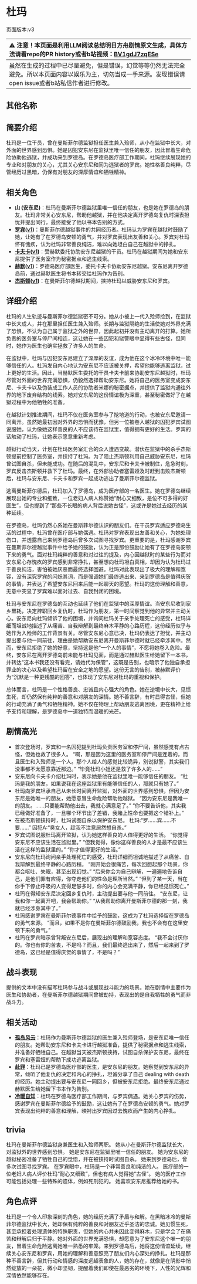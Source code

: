 # 杜玛
页面版本:v3
 

| :warning: 注意！本页面是利用LLM阅读总结明日方舟剧情原文生成，具体方法请看repo的PR history或者b站视频：[BV1gdJ7zqESe](https://www.bilibili.com/video/BV1gdJ7zqESe/)         |
|:----------------------------|
| 虽然在生成的过程中已尽量避免，但是错误，幻觉等等仍然无法完全避免。所以本页面内容以娱乐为主，切勿当成一手来源。发现错误请open issue或者b站私信作者进行修改。|



## 其他名称

## 简要介绍
杜玛是一位干员，曾在曼斯菲尔德监狱担任医生兼入殓师，从小在监狱中长大，对外面的世界感到恐惧。她是囚犯安东尼在监狱里唯一信任的朋友，因此冒着生命危险协助他逃狱，并成功来到罗德岛。在罗德岛医疗部工作期间，杜玛继续展现她的专业和对朋友的关心，尤其关心安东尼和同为逃狱者的罗宾。她性格善良纯粹，尽管经历过黑暗，仍保有对朋友的深厚情谊和牺牲精神。
## 相关角色
-   **山 (安东尼)**：杜玛在曼斯菲尔德监狱里唯一信任的朋友，也是她在罗德岛的朋友。杜玛非常关心安东尼，帮助他越狱，并在他决定离开罗德岛复仇时深表担忧并提出同行，最终接受了他以书本告别的方式。
-   **[罗宾](char_451_robin.md)([v1](../chars/char_451_robin.md))**：曼斯菲尔德越狱事件的共同经历者。杜玛认为罗宾在越狱时鼓励了她，让她有了在罗德岛安顿的勇气，并对罗宾表现出友善和关心。罗宾对杜玛怀有愧疚，认为杜玛非常善良纯洁，难以向她坦白自己在越狱中的挣扎。
-   **[卡夫卡](char_214_kafka.md)([v1](../chars/char_214_kafka.md))**：受赫默委托协助安东尼越狱的干员。杜玛在越狱期间为她和安东尼提供了医务室作为秘密据点和逃生线索。
-   **[赫默](char_108_silent.md)([v1](../chars/char_108_silent.md))**：罗德岛医疗部医生，委托卡夫卡协助安东尼越狱。安东尼离开罗德岛前，通过赫默医生将书本转交给杜玛作为告别。
-   **[杰斯顿](extended_char_jie_si_dun.md)([v1](../chars/extended_char_jie_si_dun.md))**：在曼斯菲尔德越狱期间，挟持杜玛以威胁安东尼和罗宾。
## 详细介绍
杜玛的人生轨迹与曼斯菲尔德监狱密不可分。她从小被上一代入殓师捡到，在监狱中长大成人，并在那里担任医生兼入殓师。长期与监狱隔绝的生活使她对外界充满了恐惧，不认为自己属于监狱之外的世界，因此起初并没有主动离开的打算。她所负责的医务室与停尸间相连，这让她在一些囚犯和狱警眼中显得有些古怪，但同时，她作为医生也确实拯救了许多人的生命。

在监狱中，杜玛与囚犯安东尼建立了深厚的友谊，成为他在这个冰冷环境中唯一能够信任的人。杜玛发自内心地认为安东尼不应该被关押，希望他能够逃离监狱，过上更好的生活。因此，当赫默医生委托的干员卡夫卡前来协助安东尼越狱时，杜玛尽管对外面的世界充满恐惧，仍毅然选择帮助安东尼。她将自己的医务室变成安东尼、卡夫卡以及伪装成工作人员的协助者米娜的秘密据点，并提供了监狱内通往外界的地下废弃结构的线索。她对安东尼的这份情谊极为深重，甚至秘密做好了在越狱过程中为他牺牲的准备。

在越狱计划推进期间，杜玛不仅在医务室参与了挖地道的行动，也被安东尼邀请一同离开。虽然她最初因对外界的恐惧而犹豫，但另一位被卷入越狱的囚犯罗宾试图说服她，认为像她这样善良的人不应该待在监狱里，值得拥有更好的生活。罗宾的话触动了杜玛，让她表示愿意重新考虑。

越狱行动当天，计划在杜玛医务室汇合的众人遭遇变故。潜伏在监狱中的杀手杰斯顿提前控制了医务室，并挟持了杜玛。为了阻止杰斯顿利用自己威胁安东尼，杜玛曾试图自杀，但未能成功。在随后的混乱中，安东尼和卡夫卡被制住，危急时刻，罗宾反击杰斯顿并救下了杜玛。最终，在外部协助者塞雷娅及时赶到击败杰斯顿后，杜玛与安东尼、卡夫卡和罗宾一起成功逃出了曼斯菲尔德监狱。

逃离曼斯菲尔德后，杜玛加入了罗德岛，成为医疗部的一名医生。她在罗德岛继续展现出她的专业和细致，一位老妇人病人称赞她“耐心又细致，是位不可多得的好医生”，但也提到了“那些不长眼的病人背后说她古怪”，这或许是她过去经历的某种延续。

在罗德岛，杜玛仍然心系她在曼斯菲尔德认识的朋友们。在干员罗宾适应罗德岛生活的过程中，杜玛曾在医疗部与她偶遇。杜玛对罗宾表现出友善和关心，为她处理伤口，并透露自己来到罗德岛后曾多次试图寻找罗宾。更重要的是，杜玛感谢罗宾在曼斯菲尔德越狱事件中给予她的鼓励，认为正是那份鼓励让她有了在罗德岛安顿下来的勇气。面对杜玛纯粹的善意和对过往的提及，内心因越狱时的某些行为而对安东尼心存愧疚的罗宾感到非常挣扎，甚至想向杜玛坦白真相，却因为认为杜玛过于善良纯洁，害怕被她厌恶而最终选择回避。杜玛对此表现出了极大的理解和宽容，没有深究罗宾的闪烁其词，而是强调她们最终逃出来、来到罗德岛是值得庆贺的事情，并表达了希望安东尼回来后能一起聊天的愿望。杜玛的这份理解和善意，无意中突显了罗宾难以面对过去、自我封闭的困境。

杜玛与安东尼在罗德岛的互动也延续了他们在监狱中的深厚情谊。当安东尼收到家乡噩耗，决定辞职回乡复仇时，杜玛作为朋友，第一时间察觉到他的异常并主动关心。安东尼向杜玛倾诉了他的困境，并询问杜玛关于亲手处理死亡的感受，杜玛详细而坦诚地描述了从痛苦、自我辩解到最终麻木平静的心路历程，这份经历似乎与她作为入殓师的工作背景有关。尽管安东尼心意已决，杜玛仍表达了担忧，并主动提出要与他一同前往，理由是她帮助安东尼离开曼斯菲尔德时就已经牵涉其中。然而，安东尼拒绝了她的好意，坚持这是他“一个人的事情”，不愿将她卷入危险。最终，安东尼在离开罗德岛前未能与杜玛见面，而是通过赫默医生给她留下一本书，并转达“这本书我还没有看完，请她代为保管”，这既是告别，也暗示了他独自承担罪业的决心以及希望杜玛留在安全之地的愿望。这份无言的告别，被赫默评价为“沉默是一种更残酷的回答”，也体现了安东尼对杜玛的重视和保护。

总体而言，杜玛是一个性格善良、忠诚且内心强大的角色。她在逆境中长大，见惯生死，却仍然保有纯粹的善意和对朋友的深情。她不善言辞，有时显得古怪，但她的行动充满了勇气和牺牲精神。她不仅在物理上帮助朋友逃离困境，更在精神上给予支持和理解，是罗德岛中一道独特而温暖的光芒。
## 剧情高光
*   首次登场时，罗宾和一名囚犯提到杜玛负责医务室和停尸间，虽然感觉有点古怪，但她也救了很多人。
    “啊，那是因为这里的医务室和停尸间是连着的，而且医生和入殓师是一个人。那个人给人的感觉比较诡异，别说狱警，其实我们没事都不太愿意靠近那边。”
    “毕竟杜玛小姐还是救了许多人的......”
*   安东尼向卡夫卡介绍杜玛时，表示她是他在监狱里唯一能够信任的朋友。
    “杜玛是我的朋友，如果说我在这座监狱里有能够信任的人，那就只有她了。”
*   杜玛向罗宾坦承自己从未长时间离开监狱，对外面的世界感到恐惧，但因为安东尼是她唯一的朋友，她愿意冒生命危险帮助他越狱。
    “因为安东尼是我唯一的朋友。......只要能帮助他出去，我就心满意足了。”
    “你不要告诉他，其实我已经做好准备了，一旦哪个环节出了差错，我赌上性命也要把这个错补上。”
*   在被杰斯顿挟持时，杜玛试图自杀以保护安东尼。
    杜玛:“罗......宾......不要......”
    囚犯A:“臭女人，趁我不注意居然想自杀。”
*   罗宾试图说服杜玛离开监狱，认为她这样善良的人值得更好的生活。
    “你觉得安东尼不应该生活在监狱里。”
    “但我觉得，像你这样善良的人才是最不应该生活在这样的监狱里的。”
    “你才值得更好的生活。”
*   安东尼向杜玛询问亲手处理死亡的感受，杜玛详细而坦诚地描述了从痛苦、自我辩解到最终平静的心路历程。
    “刚开始会很痛苦，每次回想起那个场景，你都会呕吐、失眠，甚至出现幻觉。”
    “后来你会为自己辩解，一遍遍地告诉自己，是他们罪有应得，你夺走他们的性命是理所当然。”
    “但到了某一天，当在你手下停止呼吸的人变得足够多时，你的内心会充满平静，你已经见惯死亡。”
*   杜玛在得知安东尼决定回乡复仇时，主动提出要与他一同前往。
    “安东尼，让我和你一起离开吧，我会帮助你。”
    “从我帮助你离开曼斯菲尔德的那一刻，我就已经涉身其中了。”
*   杜玛感谢罗宾在曼斯菲尔德事件中给予的鼓励，这成为了杜玛选择留在罗德岛的勇气来源。
    “而且，如果不是你在曼斯菲尔德鼓励我，我也不会有在这里安顿下来的勇气。”
*   杜玛在罗宾暗示曾背叛安东尼后，展现出的理解和宽容态度。
    “我不会讨厌你的。你也有你的苦衷，不是吗？而且，我们最终逃出来了，然后一起来到了罗德岛，这已经是值得庆贺的事情了，不是吗？”
## 战斗表现
提供的文本中没有描写杜玛参与战斗或展现战斗能力的场景。她在剧情中主要作为医生和协助者，在曼斯菲尔德越狱期间曾被劫持，表现出的是自我牺牲的勇气而非战斗力。
## 相关活动
-   **[孤岛风云](../stories/act15d0.md)**：杜玛作为曼斯菲尔德监狱的医生兼入殓师登场，是安东尼唯一信任的朋友。她帮助安东尼和卡夫卡进行越狱准备，提供了秘密据点和逃生线索，并准备好牺牲自己。在越狱当天被杰斯顿挟持，试图自杀保护安东尼，最终在罗宾和塞雷娅的帮助下成功逃离监狱。
-   **[赴罪](../stories/story_f12yin_set_2.md)**：杜玛已是罗德岛医疗部的医生，是安东尼的朋友。她察觉到安东尼的异常，倾听了他复仇的决定和内心的挣扎，坦诚分享了自己 dealing with death 的经历。她主动提出要与安东尼一同回乡，但被安东尼拒绝。最终安东尼通过赫默医生给她留下书本作为告别。
-   **[冷暖自知](../stories/story_robin_set_1.md)**：杜玛在罗德岛医疗部工作期间，与罗宾偶遇。她关心罗宾的伤势，感谢罗宾在曼斯菲尔德给予的鼓励，这让她有了在罗德岛安顿的勇气。她对罗宾表现出纯粹的善意和理解，映衬出罗宾因过去愧疚而产生的内心挣扎。
## trivia
杜玛在曼斯菲尔德监狱身兼医生和入殓师两职。
她从小在曼斯菲尔德监狱长大，对监狱外的世界感到恐惧。
她是安东尼在监狱里唯一信任的朋友。
她为安东尼的越狱秘密准备了牺牲自己的觉悟，并在被挟持时试图自杀。
她来到罗德岛后，曾多次试图寻找罗宾。
在罗宾眼中，杜玛是一个非常善良和纯洁的人。
医疗部的一位老妇人病人评价杜玛“耐心又细致”，但也有病人觉得她“古怪”。
她的医疗工作可能包括处理一些特殊的遗体，例如死刑犯的。
她喜欢安东尼推荐给她的书。
## 角色点评
杜玛是一个令人印象深刻的角色，她的经历充满了矛盾与和解。在黑暗冰冷的曼斯菲尔德监狱中长大，她却保有纯粹的善良和对朋友近乎圣洁的忠诚。她见惯生死，甚至承担着处理遗体的特殊职责，但她的内心并未因此变得麻木，只是学会了在痛苦和辩解后归于平静。她对外面的世界充满恐惧，却愿意为了安东尼这个唯一的朋友，冒着生命危险逃离她唯一熟悉的牢笼。来到罗德岛后，她将这份情谊延续，继续关心安东尼和罗宾，用她的理解和善意照亮了朋友们内心深处的挣扎。杜玛是那种不善言辞，但其行动和情感的深度远超表象的人，她的存在，就像是在阴影中悄然绽放的一朵花，微小却坚韧，提醒着我们即使在最恶劣的环境下，人性的光辉和深情依然能够存在。